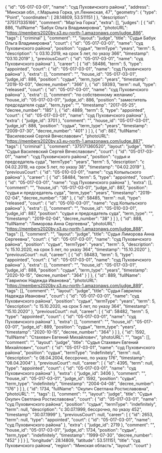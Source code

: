 {
    "id": "05-017-03-01",
    "name": "суд Пуховичского района",
    "address": "Минская обл., г.Марьина Горка, ул.Ленинская, 47",
    "geometry": {
        "type": "Point",
        "coordinates": [
            28.14809,
            53.511151
        ]
    },
    "description": "375171335166",
    "comment": "Мар'іна Горка",
    "extra": [],
    "judges": [
        {
            "id": 886,
            "fullName": "Бабук Ольга Владимировна",
            "photoURL": "https://members2020by.s3.eu-north-1.amazonaws.com/judge_886",
            "tags": [
                "criminal"
            ],
            "comment": "",
            "layout": "judge",
            "title": "Судья Бабук Ольга Владимировна",
            "court": {
                "id": "05-017-03-01",
                "name": "суд Пуховичского района",
                "position": "судья",
                "termType": "years",
                "term": 5,
                "description": "c 03.10.2019, на срок 5 лет, по указу 366",
                "timestamp": "03.10.2019"
            },
            "previousCourt": {
                "id": "05-017-03-01",
                "name": "суд Пуховичского района"
            },
            "career": [
                {
                    "id": 58486,
                    "term": 5,
                    "type": "appointed",
                    "court": {
                        "id": "05-017-03-01",
                        "name": "суд Пуховичского района"
                    },
                    "extra": [],
                    "comment": "",
                    "house_id": "05-017-03-01",
                    "judge_id": 886,
                    "position": "судья",
                    "term_type": "years",
                    "timestamp": "2019-10-03",
                    "decree_number": "366"
                },
                {
                    "id": 59393,
                    "term": null,
                    "type": "released",
                    "court": {
                        "id": "05-017-03-01",
                        "name": "суд Пуховичского района"
                    },
                    "extra": [],
                    "comment": "по собственному желанию",
                    "house_id": "05-017-03-01",
                    "judge_id": 886,
                    "position": "заместитель председателя суда",
                    "term_type": "",
                    "timestamp": "2017-05-25",
                    "decree_number": "185"
                },
                {
                    "id": 4889,
                    "term": 5,
                    "type": "appointed",
                    "court": {
                        "id": "05-017-03-01",
                        "name": "суд Пуховичского района"
                    },
                    "extra": {
                        "judge_id": 3701
                    },
                    "comment": "",
                    "house_id": "05-017-03-01",
                    "judge_id": 886,
                    "position": "судья",
                    "term_type": "years",
                    "timestamp": "2009-07-30",
                    "decree_number": "401"
                }
            ]
        },
        {
            "id": 887,
            "fullName": "Василевский Сергей Вячеславович",
            "photoURL": "https://members2020by.s3.eu-north-1.amazonaws.com/judge_887",
            "tags": [
                "criminal"
            ],
            "comment": "375171360520",
            "layout": "judge",
            "title": "Судья Василевский Сергей Вячеславович",
            "court": {
                "id": "05-017-03-01",
                "name": "суд Пуховичского района",
                "position": "судья и председатель суда",
                "termType": "years",
                "term": 5,
                "description": "c 04.02.2019, на срок 5 лет, по указу 38",
                "timestamp": "04.02.2019"
            },
            "previousCourt": {
                "id": "05-010-03-01",
                "name": "суд Копыльского района"
            },
            "career": [
                {
                    "id": 58484,
                    "term": 5,
                    "type": "appointed",
                    "court": {
                        "id": "05-017-03-01",
                        "name": "суд Пуховичского района"
                    },
                    "extra": [],
                    "comment": "",
                    "house_id": "05-017-03-01",
                    "judge_id": 887,
                    "position": "судья и председатель суда",
                    "term_type": "years",
                    "timestamp": "2019-02-04",
                    "decree_number": "38"
                },
                {
                    "id": 58485,
                    "term": null,
                    "type": "released",
                    "court": {
                        "id": "05-010-03-01",
                        "name": "суд Копыльского района"
                    },
                    "extra": [],
                    "comment": "",
                    "house_id": "05-010-03-01",
                    "judge_id": 887,
                    "position": "судья и председатель суда",
                    "term_type": "",
                    "timestamp": "2019-02-04",
                    "decree_number": "38"
                }
            ]
        },
        {
            "id": 888,
            "fullName": "Лиморова Анна Сергеевна",
            "photoURL": "https://members2020by.s3.eu-north-1.amazonaws.com/judge_888",
            "tags": [],
            "comment": "",
            "layout": "judge",
            "title": "Судья Лиморова Анна Сергеевна",
            "court": {
                "id": "05-017-03-01",
                "name": "суд Пуховичского района",
                "position": "судья",
                "termType": "years",
                "term": 5,
                "description": "c 15.10.2020, на срок 5 лет, по указу 364",
                "timestamp": "15.10.2020"
            },
            "previousCourt": null,
            "career": [
                {
                    "id": 58483,
                    "term": 5,
                    "type": "appointed",
                    "court": {
                        "id": "05-017-03-01",
                        "name": "суд Пуховичского района"
                    },
                    "extra": [],
                    "comment": "",
                    "house_id": "05-017-03-01",
                    "judge_id": 888,
                    "position": "судья",
                    "term_type": "years",
                    "timestamp": "2020-10-15",
                    "decree_number": "364"
                }
            ]
        },
        {
            "id": 889,
            "fullName": "Гаврилюк Надежда Ивановна",
            "photoURL": "https://members2020by.s3.eu-north-1.amazonaws.com/judge_889",
            "tags": [],
            "comment": "",
            "layout": "judge",
            "title": "Судья Гаврилюк Надежда Ивановна",
            "court": {
                "id": "05-017-03-01",
                "name": "суд Пуховичского района",
                "position": "судья",
                "termType": "years",
                "term": 5,
                "description": "c 15.10.2020, на срок 5 лет, по указу 364",
                "timestamp": "15.10.2020"
            },
            "previousCourt": null,
            "career": [
                {
                    "id": 58482,
                    "term": 5,
                    "type": "appointed",
                    "court": {
                        "id": "05-017-03-01",
                        "name": "суд Пуховичского района"
                    },
                    "extra": [],
                    "comment": "",
                    "house_id": "05-017-03-01",
                    "judge_id": 889,
                    "position": "судья",
                    "term_type": "years",
                    "timestamp": "2020-10-15",
                    "decree_number": "364"
                }
            ]
        },
        {
            "id": 1592,
            "fullName": "Стахевич Евгений Михайлович",
            "photoURL": "",
            "tags": [],
            "comment": "",
            "layout": "judge",
            "title": "Судья Стахевич Евгений Михайлович",
            "court": {
                "id": "05-017-03-01",
                "name": "суд Пуховичского района",
                "position": "судья",
                "termType": "indefinitely",
                "term": null,
                "description": "c 08.04.2004, бессрочно, по указу 176",
                "timestamp": "08.04.2004"
            },
            "previousCourt": null,
            "career": [
                {
                    "id": 4395,
                    "term": null,
                    "type": "appointed",
                    "court": {
                        "id": "05-017-03-01",
                        "name": "суд Пуховичского района"
                    },
                    "extra": {
                        "judge_id": 3406
                    },
                    "comment": "",
                    "house_id": "05-017-03-01",
                    "judge_id": 1592,
                    "position": "судья",
                    "term_type": "indefinitely",
                    "timestamp": "2004-04-08",
                    "decree_number": "176"
                }
            ]
        },
        {
            "id": 1734,
            "fullName": "Окулич Светлана Ростиславовна",
            "photoURL": "",
            "tags": [],
            "comment": "",
            "layout": "judge",
            "title": "Судья Окулич Светлана Ростиславовна",
            "court": {
                "id": "05-017-03-01",
                "name": "суд Пуховичского района",
                "position": "судья",
                "termType": "indefinitely",
                "term": null,
                "description": "c 30.07.1999, бессрочно, по указу 452",
                "timestamp": "30.07.1999"
            },
            "previousCourt": null,
            "career": [
                {
                    "id": 2653,
                    "term": null,
                    "type": "appointed",
                    "court": {
                        "id": "05-017-03-01",
                        "name": "суд Пуховичского района"
                    },
                    "extra": {
                        "judge_id": 2719
                    },
                    "comment": "",
                    "house_id": "05-017-03-01",
                    "judge_id": 1734,
                    "position": "судья",
                    "term_type": "indefinitely",
                    "timestamp": "1999-07-30",
                    "decree_number": "452"
                }
            ]
        }
    ],
    "longitude": 28.14809,
    "latitude": 53.511151,
    "title": "суд Пуховичского района",
    "region": "Минская область",
    "layout": "court"
}
